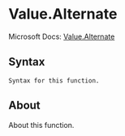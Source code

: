 ---
---

# Value.Alternate

Microsoft Docs: [Value.Alternate](https://docs.microsoft.com/en-us/powerquery-m/value-alternate)

## Syntax

```
Syntax for this function.
```

## About

About this function.

